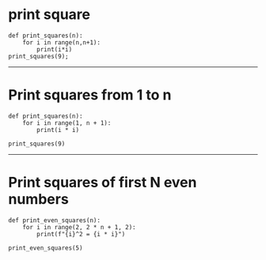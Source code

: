 # print square
```
def print_squares(n):
    for i in range(n,n+1):
        print(i*i)
print_squares(9);
```
---

# Print squares from 1 to n

```
def print_squares(n):
    for i in range(1, n + 1):
        print(i * i)

print_squares(9)
```
---

# Print squares of first N even numbers

```
def print_even_squares(n):
    for i in range(2, 2 * n + 1, 2):
        print(f"{i}^2 = {i * i}")

print_even_squares(5)

```
